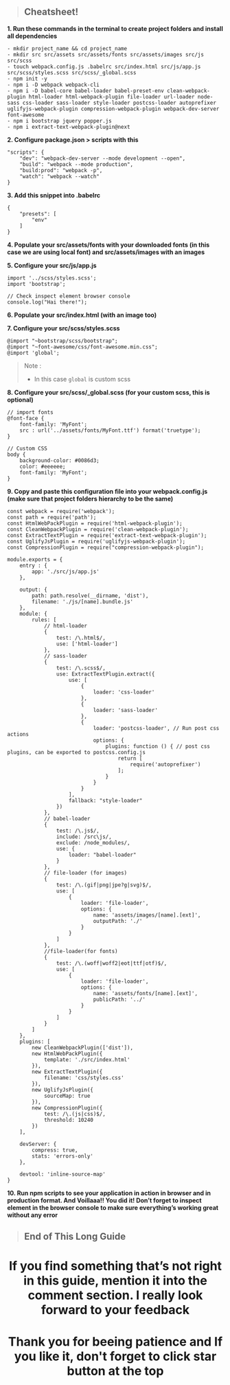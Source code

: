 > ## **Cheatsheet!**

**1. Run these commands in the terminal to create project folders and install all dependencies**

    - mkdir project_name && cd project_name
    - mkdir src src/assets src/assets/fonts src/assets/images src/js src/scss
    - touch webpack.config.js .babelrc src/index.html src/js/app.js src/scss/styles.scss src/scss/_global.scss
    - npm init -y
    - npm i -D webpack webpack-cli
    - npm i -D babel-core babel-loader babel-preset-env clean-webpack-plugin html-loader html-webpack-plugin file-loader url-loader node-sass css-loader sass-loader style-loader postcss-loader autoprefixer uglifyjs-webpack-plugin compression-webpack-plugin webpack-dev-server font-awesome
    - npm i bootstrap jquery popper.js
    - npm i extract-text-webpack-plugin@next

**2. Configure package.json > scripts with this**

    "scripts": {
        "dev": "webpack-dev-server --mode development --open",
        "build": "webpack --mode production",
        "build:prod": "webpack -p",
        "watch": "webpack --watch"
    }

**3. Add this snippet into .babelrc**

    {
        "presets": [
            "env"
        ]
    }

**4. Populate your src/assets/fonts with your downloaded fonts (in this case we are using local font) and src/assets/images with an images**

**5. Configure your src/js/app.js**

    import '../scss/styles.scss';
    import 'bootstrap';

    // Check inspect element browser console
    console.log("Hai there!");

**6. Populate your src/index.html (with an image too)**

**7. Configure your src/scss/styles.scss**

    @import "~bootstrap/scss/bootstrap";
    @import "~font-awesome/css/font-awesome.min.css";
    @import 'global';

> Note :
> - In this case `global` is custom scss

**8. Configure your src/scss/_global.scss (for your custom scss, this is optional)**

    // import fonts
    @font-face {
        font-family: 'MyFont';
        src : url('../assets/fonts/MyFont.ttf') format('truetype');
    }

    // Custom CSS
    body {
        background-color: #0086d3;
        color: #eeeeee;
        font-family: 'MyFont';
    }

**9. Copy and paste this configuration file into your webpack.config.js (make sure that project folders hierarchy to be the same)**

    const webpack = require('webpack');
    const path = require('path');
    const HtmlWebPackPlugin = require('html-webpack-plugin');
    const CleanWebpackPlugin = require('clean-webpack-plugin');
    const ExtractTextPlugin = require('extract-text-webpack-plugin');
    const UglifyJsPlugin = require('uglifyjs-webpack-plugin');
    const CompressionPlugin = require("compression-webpack-plugin");

    module.exports = {
        entry : {
            app: './src/js/app.js'
        },

        output: {
            path: path.resolve(__dirname, 'dist'),
            filename: './js/[name].bundle.js'
        },
        module: {
            rules: [
                // html-loader
                { 
                    test: /\.html$/, 
                    use: ['html-loader'] 
                },
                // sass-loader
                {
                    test: /\.scss$/,
                    use: ExtractTextPlugin.extract({
                        use: [
                            {
                                loader: 'css-loader'
                            }, 
                            {
                                loader: 'sass-loader'
                            },
                            {
                                loader: 'postcss-loader', // Run post css actions
                                options: {
                                    plugins: function () { // post css plugins, can be exported to postcss.config.js
                                        return [
                                            require('autoprefixer')
                                        ];
                                    }
                                }
                            }
                        ],
                        fallback: "style-loader"
                    })
                },
                // babel-loader
                {
                    test: /\.js$/,
                    include: /src\js/,
                    exclude: /node_modules/,
                    use: {
                        loader: "babel-loader"
                    }
                },
                // file-loader (for images)
                {
                    test: /\.(gif|png|jpe?g|svg)$/,
                    use: [
                        {
                            loader: 'file-loader',
                            options: {
                                name: 'assets/images/[name].[ext]',
                                outputPath: './'
                            }
                        }
                    ]
                },
                //file-loader(for fonts)
                {
                    test: /\.(woff|woff2|eot|ttf|otf)$/,
                    use: [
                        {
                            loader: 'file-loader',
                            options: {
                                name: 'assets/fonts/[name].[ext]',
                                publicPath: '../'
                            }
                        }
                    ]
                }
            ]
        },
        plugins: [
            new CleanWebpackPlugin(['dist']),
            new HtmlWebPackPlugin({
                template: './src/index.html'
            }),
            new ExtractTextPlugin({
                filename: 'css/styles.css'
            }),
            new UglifyJsPlugin({
                sourceMap: true
            }),
            new CompressionPlugin({
                test: /\.(js|css)$/,
                threshold: 10240
            })
        ],

        devServer: {
            compress: true,
            stats: 'errors-only'
        },
    
        devtool: 'inline-source-map'
    }

**10. Run npm scripts to see your application in action in browser and in production format. And Voillaaa!! You did it! Don’t forget to inspect element in the browser console to make sure everything’s working great without any error**

> ## **End of This Long Guide**

<div align="center">
    <h1>If you find something that’s not right in this guide, mention it into the comment section. I really look forward to your feedback</h1>
    <h1>Thank you for beeing patience and If you like it, don't forget to click star button at the top</h1>
</div>
